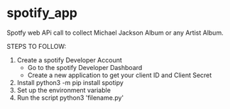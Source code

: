# spotify_app
Spotfy web APi call to collect Michael Jackson Album or any Artist Album.

  STEPS TO FOLLOW:
1. Create a spotify Developer Account
    - Go to the spotify Developer Dashboard
    - Create a new application  to get your client ID and Client Secret
2. Install python3 -m pip install spotipy
3. Set up the environment variable 
4. Run the script python3 'filename.py'
